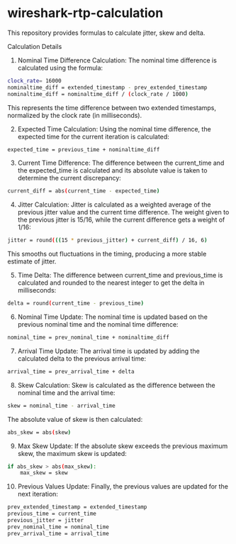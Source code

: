 # wireshark-rtp-calculation
This repository provides formulas to calculate jitter, skew and delta.

Calculation Details
1. Nominal Time Difference Calculation:
The nominal time difference is calculated using the formula:

```sh
clock_rate= 16000
nominaltime_diff = extended_timestamp - prev_extended_timestamp
nominaltime_diff = nominaltime_diff / (clock_rate / 1000)
```
This represents the time difference between two extended timestamps, normalized by the clock rate (in milliseconds).

2. Expected Time Calculation:
Using the nominal time difference, the expected time for the current iteration is calculated:
```sh
expected_time = previous_time + nominaltime_diff
```
3. Current Time Difference:
The difference between the current_time and the expected_time is calculated and its absolute value is taken to determine the current discrepancy:
```sh
current_diff = abs(current_time - expected_time)
```

4. Jitter Calculation:
Jitter is calculated as a weighted average of the previous jitter value and the current time difference. The weight given to the previous jitter is 15/16, while the current difference gets a weight of 1/16:
```sh
jitter = round(((15 * previous_jitter) + current_diff) / 16, 6)
```
This smooths out fluctuations in the timing, producing a more stable estimate of jitter.

5. Time Delta:
The difference between current_time and previous_time is calculated and rounded to the nearest integer to get the delta in milliseconds:
```sh
delta = round(current_time - previous_time)
```
6. Nominal Time Update:
The nominal time is updated based on the previous nominal time and the nominal time difference:
```sh
nominal_time = prev_nominal_time + nominaltime_diff
```
7. Arrival Time Update:
The arrival time is updated by adding the calculated delta to the previous arrival time:
```sh
arrival_time = prev_arrival_time + delta
```
8. Skew Calculation:
Skew is calculated as the difference between the nominal time and the arrival time:
```sh
skew = nominal_time - arrival_time
```
The absolute value of skew is then calculated:
```sh
abs_skew = abs(skew)
```
9. Max Skew Update:
If the absolute skew exceeds the previous maximum skew, the maximum skew is updated:
```sh
if abs_skew > abs(max_skew):
    max_skew = skew
```
10. Previous Values Update:
Finally, the previous values are updated for the next iteration:
```sh
prev_extended_timestamp = extended_timestamp
previous_time = current_time
previous_jitter = jitter
prev_nominal_time = nominal_time
prev_arrival_time = arrival_time
```
